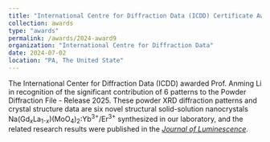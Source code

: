 ```yaml
---
title: "International Centre for Diffraction Data (ICDD) Certificate Award"
collection: awards
type: "awards"
permalink: /awards/2024-award9
organization: "International Centre for Diffraction Data"
date: 2024-07-02
location: "PA, The United State"
---
```


The International Center for Diffraction Data (ICDD) awarded Prof. Anming Li in recognition of the significant contribution of 6 patterns to the Powder Diffraction File - Release 2025. These powder XRD diffraction patterns and crystal structure data are six novel structural solid-solution nanocrystals  Na(Gd<sub><em>x</em></sub>La<sub>1-<em>x</em></sub>)(MoO<sub>4</sub>)<sub>2</sub>:Yb<sup>3+</sup>/Er<sup>3+</sup> synthesized in our laboratory, and the related research results were published in the [*Journal of Luminescence*](publications/2021-paper16).